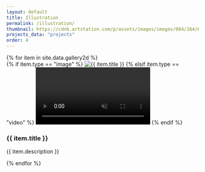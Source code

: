 ```yaml
---
layout: default
title: Illustration
permalink: /illustration/
thumbnail: https://cdnb.artstation.com/p/assets/images/images/084/164/659/20250123200906/smaller_square/oussama-m-01mira.jpg?1737684546
projects_data: "projects"
order: 4
---
```


<section class="gallery">
  {% for item in site.data.gallery2d %}
    <div class="gallery-item" data-url="{{ item.url }}" data-type="{{ item.type }}">
      {% if item.type == "image" %}
        <img src="{{ item.url }}" alt="{{ item.title }}">
      {% elsif item.type == "video" %}
        <video src="{{ item.url }}" autoplay muted playsinline loop></video>
      {% endif %}
      <div class="gallery-info">
        <h3>{{ item.title }}</h3>
        <p>{{ item.description }}</p>
      </div>
    </div>
  {% endfor %}
</section>
